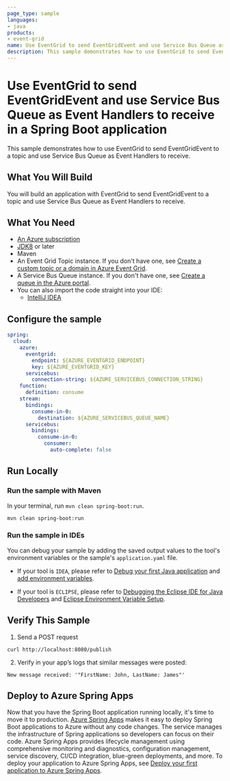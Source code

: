 ```yaml
---
page_type: sample
languages:
- java
products:
- event-grid
name: Use EventGrid to send EventGridEvent and use Service Bus Queue as Event Handlers to receive in a Spring Boot application.
description: This sample demonstrates how to use EventGrid to send EventGridEvent and use Service Bus Queue as Event Handlers to receive in a Spring Boot application.
---
```


# Use EventGrid to send EventGridEvent and use Service Bus Queue as Event Handlers to receive in a Spring Boot application

This sample demonstrates how to use EventGrid to send EventGridEvent to a topic and use Service Bus Queue as Event Handlers to receive.

## What You Will Build
You will build an application with EventGrid to send EventGridEvent to a topic and use Service Bus Queue as Event Handlers to receive.

## What You Need

- [An Azure subscription](https://azure.microsoft.com/free/)
- [JDK8](https://www.oracle.com/java/technologies/downloads/) or later
- Maven
- An Event Grid Topic instance. If you don't have one, see [Create a custom topic or a domain in Azure Event Grid](https://learn.microsoft.com/azure/event-grid/create-custom-topic).
- A Service Bus Queue instance. If you don't have one, see [Create a queue in the Azure portal](https://docs.microsoft.com/azure/service-bus-messaging/service-bus-quickstart-portal).
- You can also import the code straight into your IDE:
    - [IntelliJ IDEA](https://www.jetbrains.com/idea/download)

## Configure the sample

```yaml
spring:
  cloud:
    azure:
      eventgrid:
        endpoint: ${AZURE_EVENTGRID_ENDPOINT}
        key: ${AZURE_EVENTGRID_KEY}
      servicebus:
        connection-string: ${AZURE_SERVICEBUS_CONNECTION_STRING}
    function:
      definition: consume
    stream:
      bindings:
        consume-in-0:
          destination: ${AZURE_SERVICEBUS_QUEUE_NAME}
      servicebus:
        bindings:
          consume-in-0:
            consumer:
              auto-complete: false
```

## Run Locally

### Run the sample with Maven

In your terminal, run `mvn clean spring-boot:run`.

```shell
mvn clean spring-boot:run
```

### Run the sample in IDEs

You can debug your sample by adding the saved output values to the tool's environment variables or the sample's `application.yaml` file. 

* If your tool is `IDEA`, please refer to [Debug your first Java application](https://www.jetbrains.com/help/idea/debugging-your-first-java-application.html) and [add environment variables](https://www.jetbrains.com/help/objc/add-environment-variables-and-program-arguments.html#add-environment-variables). 

* If your tool is `ECLIPSE`, please refer to [Debugging the Eclipse IDE for Java Developers](https://www.eclipse.org/community/eclipse_newsletter/2017/june/article1.php) and [Eclipse Environment Variable Setup](https://examples.javacodegeeks.com/desktop-java/ide/eclipse/eclipse-environment-variable-setup-example/). 

## Verify This Sample

1. Send a POST request

```shell
curl http://localhost:8080/publish
```

2. Verify in your app’s logs that similar messages were posted:

```text
New message received: '"FirstName: John, LastName: James"'
```

## Deploy to Azure Spring Apps

Now that you have the Spring Boot application running locally, it's time to move it to production. [Azure Spring Apps](https://learn.microsoft.com/azure/spring-apps/overview) makes it easy to deploy Spring Boot applications to Azure without any code changes. The service manages the infrastructure of Spring applications so developers can focus on their code. Azure Spring Apps provides lifecycle management using comprehensive monitoring and diagnostics, configuration management, service discovery, CI/CD integration, blue-green deployments, and more. To deploy your application to Azure Spring Apps, see [Deploy your first application to Azure Spring Apps](https://learn.microsoft.com/azure/spring-apps/quickstart?tabs=Azure-CLI).

